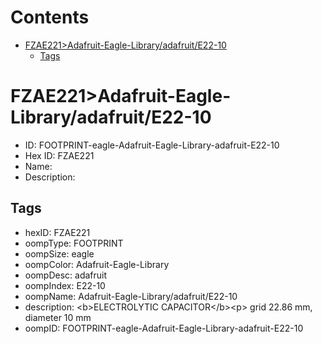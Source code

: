 



Contents
========

* [FZAE221>Adafruit-Eagle-Library/adafruit/E22-10](#fzae221adafruit-eagle-libraryadafruite22-10)
	* [Tags](#tags)

# FZAE221>Adafruit-Eagle-Library/adafruit/E22-10

- ID: FOOTPRINT-eagle-Adafruit-Eagle-Library-adafruit-E22-10
- Hex ID: FZAE221
- Name: 
- Description: 

## Tags

- hexID: FZAE221
- oompType: FOOTPRINT
- oompSize: eagle
- oompColor: Adafruit-Eagle-Library
- oompDesc: adafruit
- oompIndex: E22-10
- oompName: Adafruit-Eagle-Library/adafruit/E22-10
- description: &lt;b&gt;ELECTROLYTIC CAPACITOR&lt;/b&gt;&lt;p&gt;
grid 22.86 mm, diameter 10 mm
- oompID: FOOTPRINT-eagle-Adafruit-Eagle-Library-adafruit-E22-10
